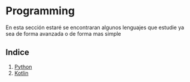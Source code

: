 # Programming

En esta sección estaré se encontraran algunos lenguajes que estudie ya sea de forma avanzada o de forma mas simple

## Indice

1. [Python](./Python/README)
2. [Kotlin](/Programming/Kotlin/README)
